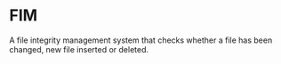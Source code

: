# FIM
A file integrity management system that checks whether a file has been changed, new file inserted or deleted.
